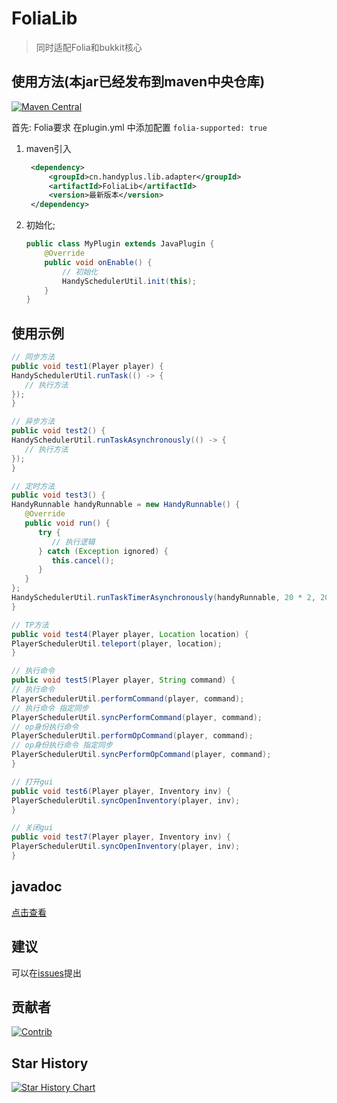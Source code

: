 # FoliaLib

> 同时适配Folia和bukkit核心

## 使用方法(本jar已经发布到maven中央仓库)

[![Maven Central](https://img.shields.io/maven-central/v/cn.handyplus.lib.adapter/FoliaLib.svg?label=Maven%20Central)](https://search.maven.org/search?q=g:%22cn.handyplus.lib.adapter%22%20AND%20a:%22FoliaLib%22)

首先: Folia要求 在plugin.yml 中添加配置 `folia-supported: true`

1. maven引入
   ```xml
    <dependency>
        <groupId>cn.handyplus.lib.adapter</groupId>
        <artifactId>FoliaLib</artifactId>
        <version>最新版本</version>
    </dependency>
   ```

2. 初始化;
   ```java
   public class MyPlugin extends JavaPlugin {
       @Override
       public void onEnable() {
           // 初始化
           HandySchedulerUtil.init(this);
       }
   }
   ```

## 使用示例

   ```java
// 同步方法
public void test1(Player player) {
   HandySchedulerUtil.runTask(() -> {
      // 执行方法
   });
}

// 异步方法
public void test2() {
   HandySchedulerUtil.runTaskAsynchronously(() -> {
      // 执行方法
   });
}

// 定时方法
public void test3() {
   HandyRunnable handyRunnable = new HandyRunnable() {
      @Override
      public void run() {
         try {
            // 执行逻辑
         } catch (Exception ignored) {
            this.cancel();
         }
      }
   };
   HandySchedulerUtil.runTaskTimerAsynchronously(handyRunnable, 20 * 2, 20 * 60);
}

// TP方法
public void test4(Player player, Location location) {
   PlayerSchedulerUtil.teleport(player, location);
}

// 执行命令
public void test5(Player player, String command) {
   // 执行命令
   PlayerSchedulerUtil.performCommand(player, command);
   // 执行命令 指定同步
   PlayerSchedulerUtil.syncPerformCommand(player, command);
   // op身份执行命令
   PlayerSchedulerUtil.performOpCommand(player, command);
   // op身份执行命令 指定同步
   PlayerSchedulerUtil.syncPerformOpCommand(player, command);
}

// 打开gui
public void test6(Player player, Inventory inv) {
   PlayerSchedulerUtil.syncOpenInventory(player, inv);
}

// 关闭gui
public void test7(Player player, Inventory inv) {
   PlayerSchedulerUtil.syncOpenInventory(player, inv);
}
   ```

## javadoc

[点击查看](https://handyplus.github.io/FoliaLib/)

## 建议

可以在[issues](https://github.com/handyplus/FoliaLib/issues)提出

## 贡献者

[![Contrib](https://contrib.rocks/image?repo=handyplus/FoliaLib)](https://github.com/handyplus/FoliaLib/graphs/contributors)

## Star History

[![Star History Chart](https://api.star-history.com/svg?repos=handyplus/FoliaLib&type=Date)](https://star-history.com/#handyplus/FoliaLib&Date)
